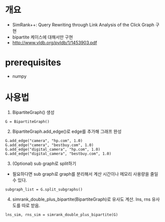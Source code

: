 # 개요
* SimRank++: Query Rewriting through Link Analysis of the Click Graph 구현
 * bipartite 케이스에 대해서만 구현
* http://www.vldb.org/pvldb/1/1453903.pdf

# prerequisites
* numpy

# 사용법
1. BipartiteGraph() 생성
```
G = BipartiteGraph()
```
2. BipartiteGraph.add_edge()로 edge를 추가해 그래프 완성
```
G.add_edge("camera", "hp.com", 1.0)
G.add_edge("camera", "bestbuy.com", 1.0)
G.add_edge("digital_camera", "hp.com", 1.0)
G.add_edge("digital_camera", "bestbuy.com", 1.0)
```

3. (Optional) sub graph로 split하기
- 필요하다면 sub graph로 graph를 분리해서 계산 시간이나 메모리 사용량을 줄일 수 있다.
```
subgraph_list = G.split_subgraphs()
```

4. simrank_double_plus_bipartite(BipartiteGraph)로 유사도 계산. lns, rns 유사도를 따로 받음.
```
lns_sim, rns_sim = simrank_double_plus_bipartite(G)
```

